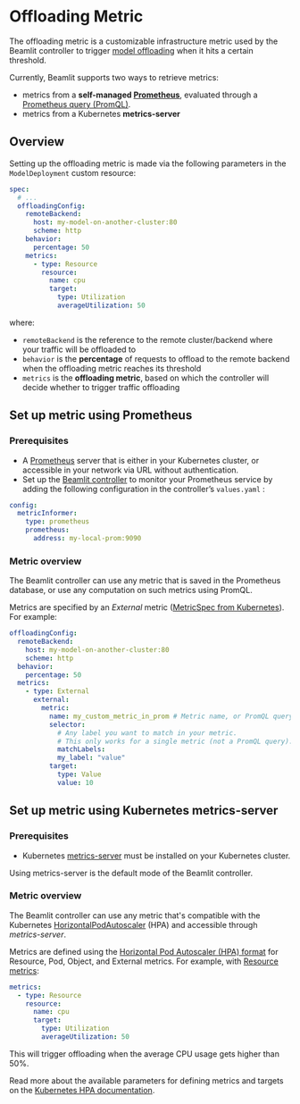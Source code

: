# Offloading Metric

The offloading metric is a customizable infrastructure metric used by the Beamlit controller to trigger [model offloading](https://www.notion.so/Model-overflow-13847e47b1ea817f82a8c8bda522126f?pvs=21) when it hits a certain threshold.

Currently, Beamlit supports two ways to retrieve metrics:

- metrics from a **self-managed [Prometheus](https://github.com/prometheus/prometheus)**, evaluated through a [Prometheus query (PromQL)](https://prometheus.io/docs/prometheus/latest/querying/basics/).
- metrics from a Kubernetes **metrics-server**

## Overview

Setting up the offloading metric is made via the following parameters in the `ModelDeployment` custom resource:

```yaml
spec:
  # ...
  offloadingConfig:
    remoteBackend:
      host: my-model-on-another-cluster:80
      scheme: http
    behavior:
      percentage: 50
    metrics:
      - type: Resource
        resource:
          name: cpu
          target:
            type: Utilization
            averageUtilization: 50
```

where:

- `remoteBackend` is the reference to the remote cluster/backend where your traffic will be offloaded to
- `behavior` is the **percentage** of requests to offload to the remote backend when the offloading metric reaches its threshold
- `metrics` is the **offloading metric**, based on which the controller will decide whether to trigger traffic offloading

## Set up metric using Prometheus

### Prerequisites

- A [Prometheus](https://github.com/prometheus/prometheus) server that is either in your Kubernetes cluster, or accessible in your network via URL without authentication.
- Set up the [Beamlit controller](https://www.notion.so/Install-Beamlit-operator-13847e47b1ea81dab2eefb5694f621ef?pvs=21) to monitor your Prometheus service by adding the following configuration in the controller’s `values.yaml` :

```yaml
config:
  metricInformer:
    type: prometheus
    prometheus:
      address: my-local-prom:9090
```

### Metric overview

The Beamlit controller can use any metric that is saved in the Prometheus database, or use any computation on such metrics using PromQL.

Metrics are specified by an _External_ metric ([MetricSpec from Kubernetes](https://kubernetes.io/docs/tasks/run-application/horizontal-pod-autoscale-walkthrough/#autoscaling-on-metrics-not-related-to-kubernetes-objects)). For example:

```yaml
offloadingConfig:
  remoteBackend:
    host: my-model-on-another-cluster:80
    scheme: http
  behavior:
    percentage: 50
  metrics:
    - type: External
      external:
        metric:
          name: my_custom_metric_in_prom # Metric name, or PromQL query
          selector:
            # Any label you want to match in your metric.
            # This only works for a single metric (not a PromQL query).
            matchLabels:
            my_label: "value"
          target:
            type: Value
            value: 10
```

## Set up metric using Kubernetes metrics-server

### Prerequisites

- Kubernetes [metrics-server](https://github.com/kubernetes-sigs/metrics-server) must be installed on your Kubernetes cluster.

<Tip>Using metrics-server is the default mode of the Beamlit controller.</Tip>

### Metric overview

The Beamlit controller can use any metric that's compatible with the Kubernetes [HorizontalPodAutoscaler](https://kubernetes.io/docs/tasks/run-application/horizontal-pod-autoscale-walkthrough/#autoscaling-on-multiple-metrics-and-custom-metrics) (HPA) and accessible through _metrics-server_.

Metrics are defined using the [Horizontal Pod Autoscaler (HPA) format](https://kubernetes.io/docs/tasks/run-application/horizontal-pod-autoscale-walkthrough/#autoscaling-on-multiple-metrics-and-custom-metrics) for Resource, Pod, Object, and External metrics. For example, with [Resource metrics](https://kubernetes.io/docs/tasks/run-application/horizontal-pod-autoscale/#support-for-resource-metrics):

```yaml
metrics:
  - type: Resource
    resource:
      name: cpu
      target:
        type: Utilization
        averageUtilization: 50
```

This will trigger offloading when the average CPU usage gets higher than 50%.

<Tip>Read more about the available parameters for defining metrics and targets on the [Kubernetes HPA documentation](https://kubernetes.io/docs/tasks/run-application/horizontal-pod-autoscale-walkthrough/#autoscaling-on-multiple-metrics-and-custom-metrics).</Tip>
